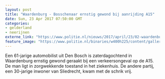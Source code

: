 ```yaml
---
layout: post
title: "Waardenburg - Bosschenaar ernstig gewond bij aanrijding A15"
date: Sun, 23 Apr 2017 07:50:00 GMT
categories: 
- gelderland 
- neerijnen 
externe_link: "https://www.politie.nl/nieuws/2017/april/23/02-waardenburg-bosschenaar-ernstig-gewond-bij-aanrijding-a15.html"
feature_image: "https://www.politie.nl/binaries/w400h225/content/gallery/politie/stockfotos/infra-en-voertuigen/traumahelikopter.jpg"
---
```


Een 61-jarige automobilist uit Den Bosch is zaterdagochtend in Waardenburg ernstig gewond geraakt bij een verkeersongeval op de A15. De man ligt in zorgwekkende toestand in het ziekenhuis. De andere partij, een 30-jarige inwoner van Sliedrecht, kwam met de schrik vrij.
